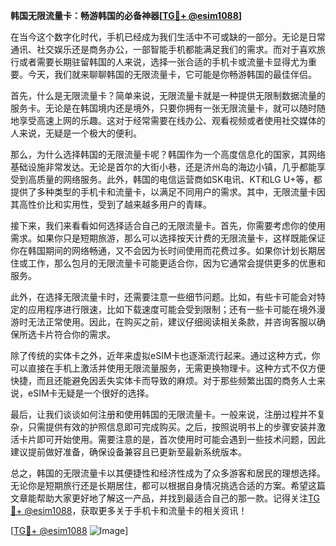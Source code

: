 **韩国无限流量卡：畅游韩国的必备神器[[TG💪+ @esim1088](https://t.me/s/esim1088)]**

在当今这个数字化时代，手机已经成为我们生活中不可或缺的一部分。无论是日常通讯、社交娱乐还是商务办公，一部智能手机都能满足我们的需求。而对于喜欢旅行或者需要长期驻留韩国的人来说，选择一张合适的手机卡或流量卡显得尤为重要。今天，我们就来聊聊韩国的无限流量卡，它可能是你畅游韩国的最佳伴侣。

首先，什么是无限流量卡？简单来说，无限流量卡就是一种提供无限制数据流量的服务卡。无论是在韩国境内还是境外，只要你拥有一张无限流量卡，就可以随时随地享受高速上网的乐趣。这对于经常需要在线办公、观看视频或者使用社交媒体的人来说，无疑是一个极大的便利。

那么，为什么选择韩国的无限流量卡呢？韩国作为一个高度信息化的国家，其网络基础设施非常发达。无论是首尔的大街小巷，还是济州岛的海边小镇，几乎都能享受到高质量的网络服务。此外，韩国的电信运营商如SK电讯、KT和LG U+等，都提供了多种类型的手机卡和流量卡，以满足不同用户的需求。其中，无限流量卡因其高性价比和实用性，受到了越来越多用户的青睐。

接下来，我们来看看如何选择适合自己的无限流量卡。首先，你需要考虑你的使用需求。如果你只是短期旅游，那么可以选择按天计费的无限流量卡，这样既能保证你在韩国期间的网络畅通，又不会因为长时间使用而花费过多。如果你计划长期居住或工作，那么包月的无限流量卡可能更适合你，因为它通常会提供更多的优惠和服务。

此外，在选择无限流量卡时，还需要注意一些细节问题。比如，有些卡可能会对特定的应用程序进行限速，比如下载速度可能会受到限制；还有一些卡可能在境外漫游时无法正常使用。因此，在购买之前，建议仔细阅读相关条款，并咨询客服以确保所选卡片符合你的需求。

除了传统的实体卡之外，近年来虚拟eSIM卡也逐渐流行起来。通过这种方式，你可以直接在手机上激活并使用无限流量服务，无需更换物理卡。这种方式不仅方便快捷，而且还能避免因丢失实体卡而导致的麻烦。对于那些频繁出国的商务人士来说，eSIM卡无疑是一个很好的选择。

最后，让我们谈谈如何注册和使用韩国的无限流量卡。一般来说，注册过程并不复杂，只需提供有效的护照信息即可完成购买。之后，按照说明书上的步骤安装并激活卡片即可开始使用。需要注意的是，首次使用时可能会遇到一些技术问题，因此建议提前做好准备，确保设备兼容且已更新至最新系统版本。

总之，韩国的无限流量卡以其便捷性和经济性成为了众多游客和居民的理想选择。无论你是短期旅行还是长期居住，都可以根据自身情况挑选合适的方案。希望这篇文章能帮助大家更好地了解这一产品，并找到最适合自己的那一款。记得关注[TG💪+ @esim1088](https://t.me/s/esim1088)，获取更多关于手机卡和流量卡的相关资讯！

[[TG💪+ @esim1088](https://t.me/s/esim1088) ![Image](https://i.postimg.cc/4NQfJmqS/Snipaste-2025-05-13-00-14-12.png)]